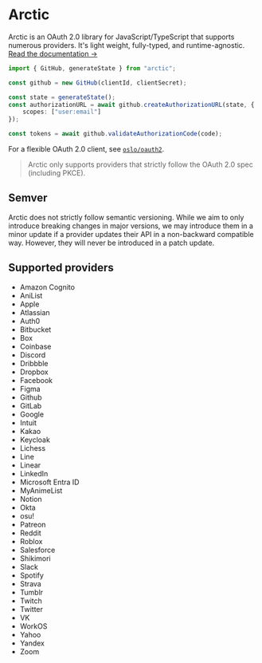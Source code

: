# Arctic

Arctic is an OAuth 2.0 library for JavaScript/TypeScript that supports numerous providers. It's light weight, fully-typed, and runtime-agnostic. [Read the documentation →](https://arctic.js.org)

```ts
import { GitHub, generateState } from "arctic";

const github = new GitHub(clientId, clientSecret);

const state = generateState();
const authorizationURL = await github.createAuthorizationURL(state, {
	scopes: ["user:email"]
});

const tokens = await github.validateAuthorizationCode(code);
```

For a flexible OAuth 2.0 client, see [`oslo/oauth2`](http://github.com/pilcrowonpaper/oslo).

> Arctic only supports providers that strictly follow the OAuth 2.0 spec (including PKCE).

## Semver

Arctic does not strictly follow semantic versioning. While we aim to only introduce breaking changes in major versions, we may introduce them in a minor update if a provider updates their API in a non-backward compatible way. However, they will never be introduced in a patch update.

## Supported providers

- Amazon Cognito
- AniList
- Apple
- Atlassian
- Auth0
- Bitbucket
- Box
- Coinbase
- Discord
- Dribbble
- Dropbox
- Facebook
- Figma
- Github
- GitLab
- Google
- Intuit
- Kakao
- Keycloak
- Lichess
- Line
- Linear
- LinkedIn
- Microsoft Entra ID
- MyAnimeList
- Notion
- Okta
- osu!
- Patreon
- Reddit
- Roblox
- Salesforce
- Shikimori
- Slack
- Spotify
- Strava
- Tumblr
- Twitch
- Twitter
- VK
- WorkOS
- Yahoo
- Yandex
- Zoom
